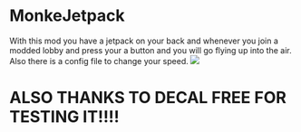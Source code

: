 # MonkeJetpack

With this mod you have a jetpack on your back and whenever you join a modded lobby and press your a button and you will go flying up into the air.
Also there is a config file to change your speed.
![](https://github.com/OctoBurr/MonkeJetpack/Your_GIF_Name.gif)
# ALSO THANKS TO DECAL FREE FOR TESTING IT!!!!
